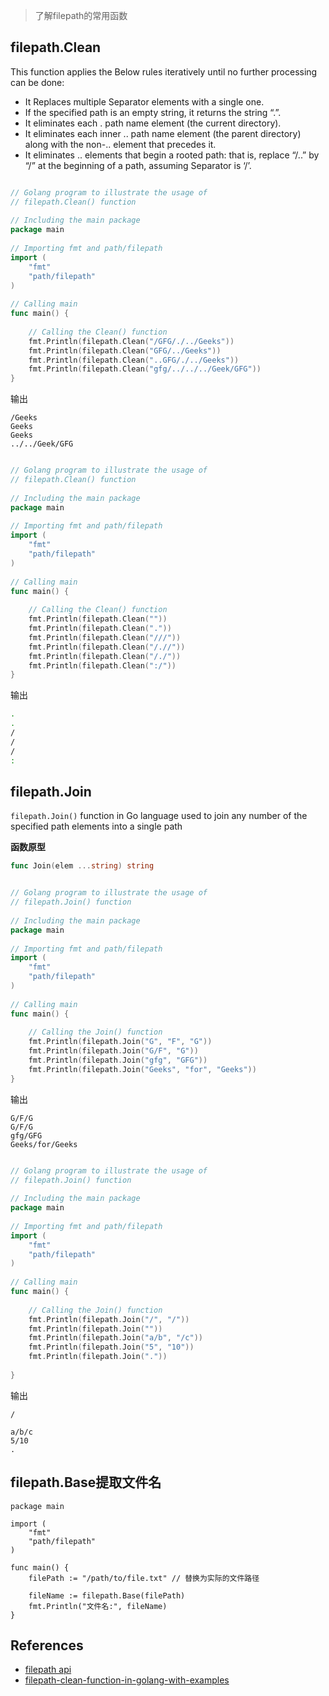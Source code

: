 > 了解filepath的常用函数

## filepath.Clean

This function applies the Below rules iteratively until no further processing can be done:

- It Replaces multiple Separator elements with a single one.
- If the specified path is an empty string, it returns the string “.”.
- It eliminates each . path name element (the current directory).
- It eliminates each inner .. path name element (the parent directory) along with the non-.. element that precedes it.
- It eliminates .. elements that begin a rooted path: that is, replace “/..” by “/” at the beginning of a path, assuming Separator is ‘/’.

```go

// Golang program to illustrate the usage of 
// filepath.Clean() function 
  
// Including the main package 
package main 
  
// Importing fmt and path/filepath 
import ( 
    "fmt"
    "path/filepath"
) 
  
// Calling main 
func main() { 
  
    // Calling the Clean() function 
    fmt.Println(filepath.Clean("/GFG/./../Geeks")) 
    fmt.Println(filepath.Clean("GFG/../Geeks")) 
    fmt.Println(filepath.Clean("..GFG/./../Geeks")) 
    fmt.Println(filepath.Clean("gfg/../../../Geek/GFG")) 
} 
```

输出
```
/Geeks
Geeks
Geeks
../../Geek/GFG
```

```go

// Golang program to illustrate the usage of 
// filepath.Clean() function 
  
// Including the main package 
package main 
  
// Importing fmt and path/filepath 
import ( 
    "fmt"
    "path/filepath"
) 
  
// Calling main 
func main() { 
  
    // Calling the Clean() function 
    fmt.Println(filepath.Clean("")) 
    fmt.Println(filepath.Clean(".")) 
    fmt.Println(filepath.Clean("///")) 
    fmt.Println(filepath.Clean("/.//")) 
    fmt.Println(filepath.Clean("/./")) 
    fmt.Println(filepath.Clean(":/")) 
} 
```

输出
```bash
.
.
/
/
/
:
```


## filepath.Join
`filepath.Join()` function in Go language used to join any number of the specified path elements into a single path

**函数原型**
```go
func Join(elem ...string) string
```

```go

// Golang program to illustrate the usage of 
// filepath.Join() function 
  
// Including the main package 
package main 
  
// Importing fmt and path/filepath 
import ( 
    "fmt"
    "path/filepath"
) 
  
// Calling main 
func main() { 
  
    // Calling the Join() function 
    fmt.Println(filepath.Join("G", "F", "G")) 
    fmt.Println(filepath.Join("G/F", "G")) 
    fmt.Println(filepath.Join("gfg", "GFG")) 
    fmt.Println(filepath.Join("Geeks", "for", "Geeks")) 
} 
```
输出
```
G/F/G
G/F/G
gfg/GFG
Geeks/for/Geeks
```

```go

// Golang program to illustrate the usage of 
// filepath.Join() function 
  
// Including the main package 
package main 
  
// Importing fmt and path/filepath 
import ( 
    "fmt"
    "path/filepath"
) 
  
// Calling main 
func main() { 
  
    // Calling the Join() function 
    fmt.Println(filepath.Join("/", "/")) 
    fmt.Println(filepath.Join("")) 
    fmt.Println(filepath.Join("a/b", "/c")) 
    fmt.Println(filepath.Join("5", "10")) 
    fmt.Println(filepath.Join(".")) 
  
} 
```
输出
```
/

a/b/c
5/10
.
```

## filepath.Base提取文件名

```
package main

import (
    "fmt"
    "path/filepath"
)

func main() {
    filePath := "/path/to/file.txt" // 替换为实际的文件路径

    fileName := filepath.Base(filePath)
    fmt.Println("文件名:", fileName)
}
```
## References

- [filepath api](https://pkg.go.dev/path/filepath#Clean)
- [filepath-clean-function-in-golang-with-examples](https://www.geeksforgeeks.org/filepath-clean-function-in-golang-with-examples/)